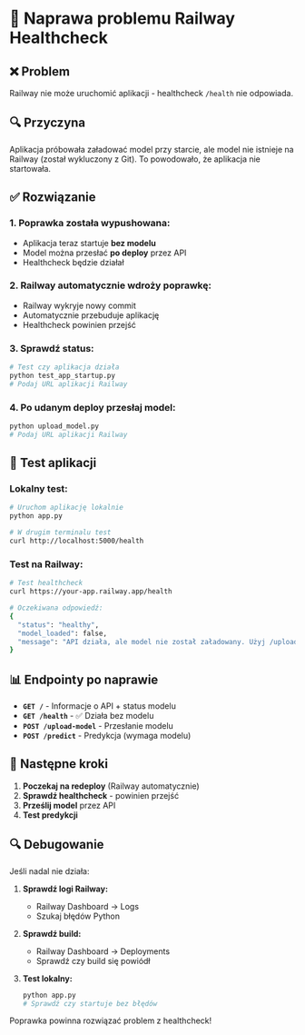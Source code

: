# 🔧 Naprawa problemu Railway Healthcheck

## ❌ Problem
Railway nie może uruchomić aplikacji - healthcheck `/health` nie odpowiada.

## 🔍 Przyczyna
Aplikacja próbowała załadować model przy starcie, ale model nie istnieje na Railway (został wykluczony z Git). To powodowało, że aplikacja nie startowała.

## ✅ Rozwiązanie

### 1. **Poprawka została wypushowana:**
- Aplikacja teraz startuje **bez modelu**
- Model można przesłać **po deploy** przez API
- Healthcheck będzie działał

### 2. **Railway automatycznie wdroży poprawkę:**
- Railway wykryje nowy commit
- Automatycznie przebuduje aplikację
- Healthcheck powinien przejść

### 3. **Sprawdź status:**
```bash
# Test czy aplikacja działa
python test_app_startup.py
# Podaj URL aplikacji Railway
```

### 4. **Po udanym deploy przesłaj model:**
```bash
python upload_model.py
# Podaj URL aplikacji Railway
```

## 🧪 Test aplikacji

### Lokalny test:
```bash
# Uruchom aplikację lokalnie
python app.py

# W drugim terminalu test
curl http://localhost:5000/health
```

### Test na Railway:
```bash
# Test healthcheck
curl https://your-app.railway.app/health

# Oczekiwana odpowiedź:
{
  "status": "healthy",
  "model_loaded": false,
  "message": "API działa, ale model nie został załadowany. Użyj /upload-model aby przesłać model."
}
```

## 📊 Endpointy po naprawie

- **`GET /`** - Informacje o API + status modelu
- **`GET /health`** - ✅ Działa bez modelu
- **`POST /upload-model`** - Przesłanie modelu
- **`POST /predict`** - Predykcja (wymaga modelu)

## 🎯 Następne kroki

1. **Poczekaj na redeploy** (Railway automatycznie)
2. **Sprawdź healthcheck** - powinien przejść
3. **Prześlij model** przez API
4. **Test predykcji**

## 🔍 Debugowanie

Jeśli nadal nie działa:

1. **Sprawdź logi Railway:**
   - Railway Dashboard → Logs
   - Szukaj błędów Python

2. **Sprawdź build:**
   - Railway Dashboard → Deployments
   - Sprawdź czy build się powiódł

3. **Test lokalny:**
   ```bash
   python app.py
   # Sprawdź czy startuje bez błędów
   ```

Poprawka powinna rozwiązać problem z healthcheck!
